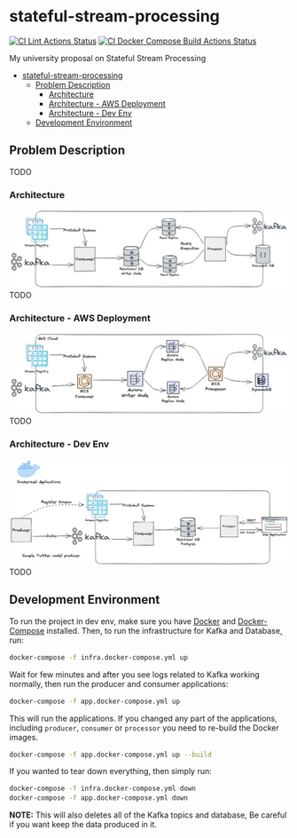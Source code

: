 # stateful-stream-processing
[![CI Lint Actions Status](https://github.com/farbodahm/stateful-stream-processing/workflows/Lint/badge.svg)](https://github.com/farbodahm/stateful-stream-processing/actions/)
[![CI Docker Compose Build Actions Status](https://github.com/farbodahm/stateful-stream-processing/workflows/build-docker-compose/badge.svg)](https://github.com/farbodahm/stateful-stream-processing/actions/)

My university proposal on Stateful Stream Processing

- [stateful-stream-processing](#stateful-stream-processing)
  - [Problem Description](#problem-description)
    - [Architecture](#architecture)
    - [Architecture - AWS Deployment](#architecture---aws-deployment)
    - [Architecture - Dev Env](#architecture---dev-env)
  - [Development Environment](#development-environment)

## Problem Description
TODO

### Architecture
![Architecture](./assets/StatefulStreamProcessing.png)
TODO

### Architecture - AWS Deployment
![ArchitectureAWS](./assets/StatefulStreamProcessingAWS.png)
TODO

### Architecture - Dev Env
![ArchitectureDevEnv](./assets/StatefulStreamProcessingDev.png)
TODO

## Development Environment
To run the project in dev env, make sure you have [Docker]([dasd](https://docs.docker.com/get-docker/))
and [Docker-Compose](https://docs.docker.com/compose/install/) installed.
Then, to run the infrastructure for Kafka and Database, run:

```bash
docker-compose -f infra.docker-compose.yml up
```

Wait for few minutes and after you see logs related to Kafka working normally, then run the producer and consumer applications:

```bash
docker-compose -f app.docker-compose.yml up
```

This will run the applications.
If you changed any part of the applications, including `producer`, `consumer` or `processor` you need to re-build the Docker images.

```bash
docker-compose -f app.docker-compose.yml up --build
```

If you wanted to tear down everything, then simply run:
```bash
docker-compose -f infra.docker-compose.yml down
docker-compose -f app.docker-compose.yml down
```

**NOTE:** This will also deletes all of the Kafka topics and database, Be careful if you want keep the data produced in it.
